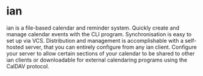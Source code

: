 # ian

ian is a file-based calendar and reminder system.
Quickly create and manage calendar events with the CLI program.
Synchronisation is easy to set up via VCS.
Distribution and management is accomplishable with a self-hosted server, that you can entirely configure from any ian client.
Configure your server to allow certain sections of your calendar to be shared to other ian clients or downloadable for external calendaring programs using the CalDAV protocol.

